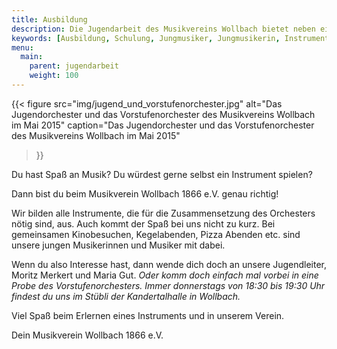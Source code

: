 ```yaml
---
title: Ausbildung
description: Die Jugendarbeit des Musikvereins Wollbach bietet neben einer guten Ausbildung und Talentförderung auch eine tolle Gemeinschaft und viel Spaß am gemeinsamen Musizieren im Vorstufen- und Jugendorchester.
keywords: [Ausbildung, Schulung, Jungmusiker, Jungmusikerin, Instrument lernen, Jugendorchester, Talentförderung, Vorstufenorchester]
menu:
  main:
    parent: jugendarbeit
    weight: 100
---
```


{{< figure src="img/jugend_und_vorstufenorchester.jpg"
           alt="Das Jugendorchester und das Vorstufenorchester des Musikvereins Wollbach im Mai 2015"
           caption="Das Jugendorchester und das Vorstufenorchester des Musikvereins Wollbach im Mai 2015"
>}}

Du hast Spaß an Musik? Du würdest gerne selbst ein Instrument spielen?

Dann bist du beim Musikverein Wollbach 1866 e.V. genau richtig!

Wir bilden alle Instrumente, die für die Zusammensetzung des Orchesters
nötig sind, aus. Auch kommt der Spaß bei uns nicht zu kurz. Bei gemeinsamen
Kinobesuchen, Kegelabenden, Pizza Abenden etc. sind unsere jungen
Musikerinnen und Musiker mit dabei.

Wenn du also Interesse hast, dann wende dich doch an unsere Jugendleiter,
Moritz Merkert und Maria Gut. _Oder komm doch einfach mal vorbei in eine
Probe des Vorstufenorchesters. Immer donnerstags von 18:30 bis 19:30 Uhr
findest du uns im Stübli der Kandertalhalle in Wollbach._

Viel Spaß beim Erlernen eines Instruments und in unserem Verein.

Dein Musikverein Wollbach 1866 e.V.

